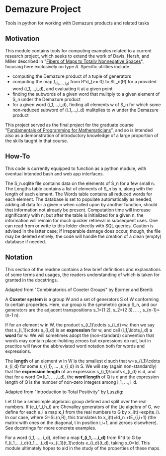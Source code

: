 # Demazure Project

Tools in python for working with Demazure products and related tasks

## Motivation

This module contains tools for computing examples related to a current research
project, which seeks to extend the work of Davis, Hersh, and Miller described in
"[Fibers of Maps to Totally Nonnegative Spaces](https://arxiv.org/abs/1903.01420)",
focusing here exclusively on type $A$. Specific utilities include

- computing the Demazure product of a tuple of generators
- computing the map $f_(i_1,\ldots,i_d)$ from R^d_{>= 0} to SL_n(R) for a
  provided word (i_1,...,i_d), and evaluating it at a given point
- finding the subwords of a given word that mulitply to a given element of S_n
  under the Demazure product
- for a given word (i_1,...,i_d), finding all elements w of S_n for which
  some non-reduced subword of (i_1,...,i_d) mulitplies to w under the
  Demazure product

This project served as the final project for the graduate course
"[Fundamentals of Programming for Mathematicians](https://www.math.purdue.edu/~bradfor3/ProgrammingFundamentals/)", and so is intended also as a demonstration of introductory
knowledge of a large proportion of the skills taught in that course.

## How-To

This code is currently equipped to function as a python module, with eventual intended
bash and web app interfaces.

The S_n.sqlite file contains data on the elements of S_n for a few small n. The
Lengths table contains a list of elements of S_n by n, along with the length of
each element. The Words table contains all reduced words for each element. The
database is set to populate automatically as needed, adding all data for a given n
when called upon by another function, should that information not already be present.
Computation time will increase significantly with n; but after the table is initialized
for a given n, the information will remain for much quicker retrieval in subsequent
uses. One can read from or write to this folder directly with SQL queries. Caution is
advised in the latter case; if irreparable damage does occur, though, the file may
be deleted entirely; the code will handle the creation of a clean (empty) database
if needed.

## Notation

This section of the readme contains a few brief definitions and explanations of
some terms and usages, the readers understanding of which is taken for granted
in the docstrings.

Adapted from "Combinatorics of Coxeter Groups" by Bjorner and Brenti:

A **Coxeter system** is a group W and a set of generators S of W conforming to certain
properties. Here, our group is the symmetric group S_n, and our generators are the
adjacent transpositions s_1=(1 2), s_2=(2 3), ... , s_{n-1}=(n-1 n).

If for an element w in W, the product s_{i_1}\cdots s_{i_d}=w, then we say that
s_{i_1}\cdots s_{i_d} is an **expression** for w, and call (i_1,\ldots,i_d) a
**word** for w. We will sometimes adopt the (non-standard) convention that words
may contain place-holding zeroes but expressions do not, but in practice will favor the
abbreviated word notation both for words and expressions.

The **length** of an element w in W is the smallest d such that w=s_{i_1}\cdots s_{i_d}
for some s_{i_1}, ... ,s_{i_d} in S. We will say (again non-standardly) that the
**expression length** of an expression s_{i_1}\cdots s_{i_d} is d, and that for a
word Q=(i_1, ... ,i_d), the **word length** of Q is d and the expression length of
Q is the number of non-zero integers among i_1, ..., i_d.

Adapted from "Introduction to Total Positivity" by Lusztig:

Let G be a semisimple algebraic group defined and split over the real numbers. If
(e_i,f_i,h_i) are Chevalley generators of the Lie algebra of G, we define for each e_i
a map **x_i** from the real numbers to G by x_i(t)=exp(te_i). In our case, where
G=SL(n,R), this translates to x_i(t)=Id_n +tE_{i,i+1} (the matrix with ones on the
diagonal, t in position i,i+1, and zeroes elsewhere). See docstrings for more concrete examples.

For a word (i_1, ..., i_d), define a map **f_(i_1,...,i_d)** from R^d to G by
f_(i_1,...,i_d)(t_1,...,t_d)=x_{i_1}(t_1)\cdots x_{i_d}(t_d), taking x_0=Id. This
module ultimately hopes to aid in the study of the properties of these maps.

